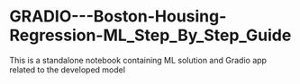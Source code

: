 # GRADIO---Boston-Housing-Regression-ML_Step_By_Step_Guide
This is a standalone notebook containing ML solution and Gradio app related to the developed model
